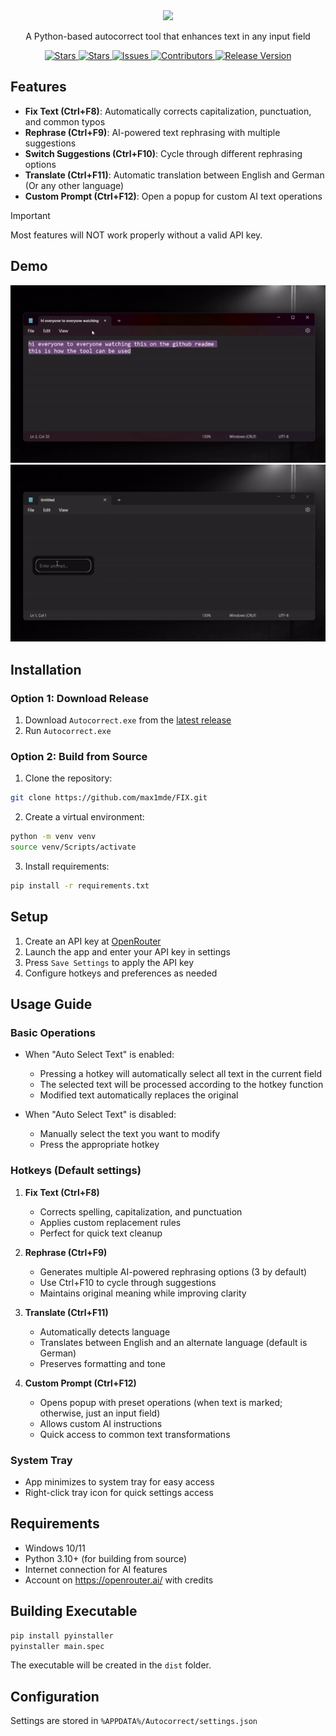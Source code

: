 <div align="center">
  <img src="https://github.com/user-attachments/assets/434cb205-95bd-4dbb-bfa7-1d390afc4f72">
  <p>A Python-based autocorrect tool that enhances text in any input field</p>
  <p>
    <a href="https://github.com/max1mde/FIX/stargazers">
      <img src="https://img.shields.io/github/stars/max1mde/FIX.svg" alt="Stars">
    </a>
    <a href="https://github.com/max1mde/FIX/forks">
      <img src="https://img.shields.io/github/forks/max1mde/FIX.svg" alt="Stars">
    </a>
    <a href="https://github.com/max1mde/FIX/issues">
      <img src="https://img.shields.io/github/issues/max1mde/FIX.svg" alt="Issues">
    </a>
    <a href="https://github.com/max1mde/FIX/contributors">
      <img src="https://img.shields.io/github/contributors/max1mde/FIX.svg" alt="Contributors">
    </a>
    <a href="https://github.com/max1mde/FIX/releases">
      <img src="https://img.shields.io/github/release/max1mde/FIX.svg" alt="Release Version">
    </a>
  </p>
</div>

## Features
- **Fix Text (Ctrl+F8)**: Automatically corrects capitalization, punctuation, and common typos
- **Rephrase (Ctrl+F9)**: AI-powered text rephrasing with multiple suggestions
- **Switch Suggestions (Ctrl+F10)**: Cycle through different rephrasing options
- **Translate (Ctrl+F11)**: Automatic translation between English and German (Or any other language)
- **Custom Prompt (Ctrl+F12)**: Open a popup for custom AI text operations

> [!IMPORTANT]  
> Most features will NOT work properly without a valid API key.  

## Demo
![demo_1](demos/fix_demo_1.gif)
![demo_2](demos/fix_demo_2.gif)

## Installation

### Option 1: Download Release
1. Download `Autocorrect.exe` from the [latest release](https://github.com/max1mde/FIX/releases/latest)
2. Run `Autocorrect.exe`

### Option 2: Build from Source
1. Clone the repository:
```bash
git clone https://github.com/max1mde/FIX.git
```

2. Create a virtual environment:
```bash
python -m venv venv
source venv/Scripts/activate
```

3. Install requirements:
```bash
pip install -r requirements.txt
```

## Setup

1. Create an API key at [OpenRouter](https://openrouter.ai/)
2. Launch the app and enter your API key in settings
3. Press `Save Settings` to apply the API key
4. Configure hotkeys and preferences as needed

## Usage Guide

### Basic Operations
- When "Auto Select Text" is enabled:
  - Pressing a hotkey will automatically select all text in the current field
  - The selected text will be processed according to the hotkey function
  - Modified text automatically replaces the original

- When "Auto Select Text" is disabled:
  - Manually select the text you want to modify
  - Press the appropriate hotkey

### Hotkeys (Default settings)
1. **Fix Text (Ctrl+F8)**
   - Corrects spelling, capitalization, and punctuation
   - Applies custom replacement rules
   - Perfect for quick text cleanup

2. **Rephrase (Ctrl+F9)**
   - Generates multiple AI-powered rephrasing options (3 by default)
   - Use Ctrl+F10 to cycle through suggestions
   - Maintains original meaning while improving clarity

3. **Translate (Ctrl+F11)**
   - Automatically detects language
   - Translates between English and an alternate language (default is German)
   - Preserves formatting and tone

4. **Custom Prompt (Ctrl+F12)**
   - Opens popup with preset operations (when text is marked; otherwise, just an input field)
   - Allows custom AI instructions
   - Quick access to common text transformations

### System Tray
- App minimizes to system tray for easy access
- Right-click tray icon for quick settings access

## Requirements
- Windows 10/11
- Python 3.10+ (for building from source)
- Internet connection for AI features
- Account on https://openrouter.ai/ with credits

## Building Executable
```bash
pip install pyinstaller
pyinstaller main.spec
```
The executable will be created in the `dist` folder.

## Configuration
Settings are stored in `%APPDATA%/Autocorrect/settings.json`
